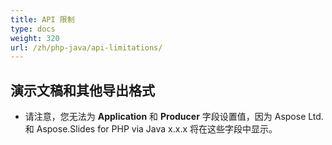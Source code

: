 ```yaml
---
title: API 限制
type: docs
weight: 320
url: /zh/php-java/api-limitations/
---
```


## **演示文稿和其他导出格式**
- 请注意，您无法为 **Application** 和 **Producer** 字段设置值，因为 Aspose Ltd. 和 Aspose.Slides for PHP via Java x.x.x 将在这些字段中显示。